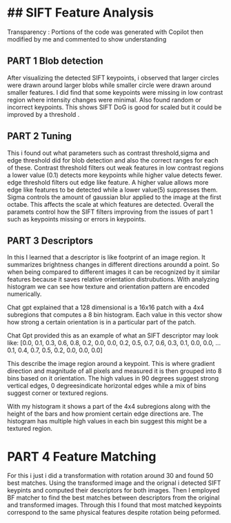 # ## SIFT Feature Analysis 

Transparency : Portions of the code was generated with Copilot then modified by me and commented to show understanding 


## PART 1  Blob detection 
After visualizing the detected SIFT keypoints, i observed that larger circles were drawn around larger blobs while smaller circle were drawn around smaller features. I did find that some keypoints were missing in low contrast region where intensity changes were minimal. Also found random or incorrect keypoints. This shows SIFT DoG is good for scaled but it could be improved by a threshold .



## PART 2 Tuning 
This i found out what parameters such as contrast threshold,sigma and edge threshold did for blob detection and also the correct ranges for each of these. Contrast threshold filters out weak features in low contrast regions a lower value (0.1) detects more keypoints while higher value detects fewer. edge threshold filters out edge like feature. A higher value allows more edge like features to be detected while a lower value(5) suppresses them. Sigma controls the amount of gaussian blur applied to the image at the first octabe. This affects the scale at which features are detected. Overall the paramets control how the SIFT filters improving from the issues of part 1 such as keypoints missing or errors in keypoints.

## PART 3 Descriptors 

In this I learned that a descriptor is like footprint of an image region. It summarizes brightness changes in different directions aroundd a point. So when being compared to different images it can be recognized by it similar features because it saves relative orientation distrubutions. With analyzing histogram we can see how texture and orientation pattern are encoded numerically. 

Chat gpt explained that a 128 dimensional is a 16x16 patch with a 4x4 subregions that computes a 8 bin histogram. Each value in this vector show how strong a certain orientation is in a particular part of the patch. 

Chat Gpt provided this as an example of what an SIFT descriptor may look like: 
 [0.0, 0.1, 0.3, 0.6, 0.8, 0.2, 0.0, 0.0, 
 0.2, 0.5, 0.7, 0.6, 0.3, 0.1, 0.0, 0.0, 
 ...
 0.1, 0.4, 0.7, 0.5, 0.2, 0.0, 0.0, 0.0]

This describe the image region around a keypoint. This is where gradient direction and magnitude of all pixels and measured it is then grouped into 8 bins based on it orientation. The high values in 90 degrees suggest strong vertical edges, 0 degreesindicate horizontal edges while a mix of bins suggest corner or textured regions. 

With my histogram it shows a part of the 4x4 subregions along with the height of the bars and how promient certain edge directions are. The histogram has multiple high values in each bin suggest this might be a textured region. 
# PART 4 Feature Matching
For this i just i did a transformation with rotation around 30 and found 50 best matches. Using the transformed image and the orignal i detected SIFT keypints and computed their descriptors for both images. Then I employed BF matcher to find the best matches between descriptors from the original and transformed images. Through this I found that most matched keypoints correspond to the same physical features despite rotation being peformed. 

